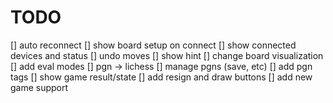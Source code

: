 # TODO

[] auto reconnect
[] show board setup on connect
[] show connected devices and status
[] undo moves
[] show hint
[] change board visualization
[] add eval modes
[] pgn -> lichess
[] manage pgns (save, etc)
[] add pgn tags
[] show game result/state
[] add resign and draw buttons
[] add new game support 